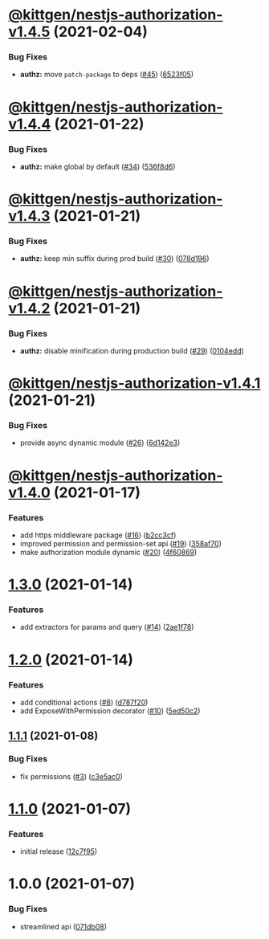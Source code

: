 # [@kittgen/nestjs-authorization-v1.4.5](https://github.com/kittgen/kittgen-nestjs/compare/nestjs-authorization-v1.4.4...nestjs-authorization-v1.4.5) (2021-02-04)


### Bug Fixes

* **authz:** move `patch-package` to deps ([#45](https://github.com/kittgen/kittgen-nestjs/issues/45)) ([6523f05](https://github.com/kittgen/kittgen-nestjs/commit/6523f0510aabfdc2da91879466a4832fff1452b2))

# [@kittgen/nestjs-authorization-v1.4.4](https://github.com/kittgen/kittgen-nestjs/compare/nestjs-authorization-v1.4.3...nestjs-authorization-v1.4.4) (2021-01-22)


### Bug Fixes

* **authz:** make global by default ([#34](https://github.com/kittgen/kittgen-nestjs/issues/34)) ([536f8d6](https://github.com/kittgen/kittgen-nestjs/commit/536f8d65b91f2053bdfc2f268dc0d635ba131c84))

# [@kittgen/nestjs-authorization-v1.4.3](https://github.com/kittgen/kittgen-nestjs/compare/nestjs-authorization-v1.4.2...nestjs-authorization-v1.4.3) (2021-01-21)


### Bug Fixes

* **authz:** keep min suffix during prod build ([#30](https://github.com/kittgen/kittgen-nestjs/issues/30)) ([078d196](https://github.com/kittgen/kittgen-nestjs/commit/078d1961c5fc5b7c0c79c813f204c1f54d26e967))

# [@kittgen/nestjs-authorization-v1.4.2](https://github.com/kittgen/kittgen-nestjs/compare/nestjs-authorization-v1.4.1...nestjs-authorization-v1.4.2) (2021-01-21)


### Bug Fixes

* **authz:** disable minification during production build ([#29](https://github.com/kittgen/kittgen-nestjs/issues/29)) ([0104edd](https://github.com/kittgen/kittgen-nestjs/commit/0104edd7f2542170ff64da946b746962bd9e368a))

# [@kittgen/nestjs-authorization-v1.4.1](https://github.com/kittgen/kittgen-nestjs/compare/nestjs-authorization-v1.4.0...nestjs-authorization-v1.4.1) (2021-01-21)


### Bug Fixes

* provide async dynamic module ([#26](https://github.com/kittgen/kittgen-nestjs/issues/26)) ([6d142e3](https://github.com/kittgen/kittgen-nestjs/commit/6d142e38053c6b337488ea86dd8a8418227c331a))

# [@kittgen/nestjs-authorization-v1.4.0](https://github.com/kittgen/kittgen-nestjs/compare/nestjs-authorization-v1.3.0...nestjs-authorization-v1.4.0) (2021-01-17)


### Features

* add https middleware package ([#16](https://github.com/kittgen/kittgen-nestjs/issues/16)) ([b2cc3cf](https://github.com/kittgen/kittgen-nestjs/commit/b2cc3cf0138cae7b8e8c42123400d8115dce623d))
* improved permission and permission-set api ([#19](https://github.com/kittgen/kittgen-nestjs/issues/19)) ([358af70](https://github.com/kittgen/kittgen-nestjs/commit/358af70dc3e2f61325085fa469d68b10202eaff5))
* make authorization module dynamic ([#20](https://github.com/kittgen/kittgen-nestjs/issues/20)) ([4f60869](https://github.com/kittgen/kittgen-nestjs/commit/4f60869da0aff39bc3ed15dd095bc764f6e7c859))

# [1.3.0](https://github.com/kittgen/kittgen-nestjs/compare/nestjs-authorization-v1.2.0...nestjs-authorization-v1.3.0) (2021-01-14)


### Features

* add extractors for params and query ([#14](https://github.com/kittgen/kittgen-nestjs/issues/14)) ([2ae1f78](https://github.com/kittgen/kittgen-nestjs/commit/2ae1f786aaac0ecef0dc44c07dc494b82cde0c7c))

# [1.2.0](https://github.com/kittgen/kittgen-nestjs/compare/nestjs-authorization-v1.1.1...nestjs-authorization-v1.2.0) (2021-01-14)


### Features

* add conditional actions ([#8](https://github.com/kittgen/kittgen-nestjs/issues/8)) ([d787f20](https://github.com/kittgen/kittgen-nestjs/commit/d787f208e2dcd351215ae6bb9c3bb14118e0cf46))
* add ExposeWithPermission decorator ([#10](https://github.com/kittgen/kittgen-nestjs/issues/10)) ([5ed50c2](https://github.com/kittgen/kittgen-nestjs/commit/5ed50c24fbd7a1e27118e4962693a97f79b49f1a))

## [1.1.1](https://github.com/kittgen/kittgen-nestjs/compare/nestjs-authorization-v1.1.0...nestjs-authorization-v1.1.1) (2021-01-08)


### Bug Fixes

* fix permissions ([#3](https://github.com/kittgen/kittgen-nestjs/issues/3)) ([c3e5ac0](https://github.com/kittgen/kittgen-nestjs/commit/c3e5ac025ba18b1167e7453b1be28b5d5a294f0f))

# [1.1.0](https://github.com/kittgen/kittgen-nestjs/compare/nestjs-authorization-v1.0.0...nestjs-authorization-v1.1.0) (2021-01-07)


### Features

* initial release ([12c7f95](https://github.com/kittgen/kittgen-nestjs/commit/12c7f95829841985bb981a4df9ae9deb109033b6))

# 1.0.0 (2021-01-07)


### Bug Fixes

* streamlined api ([071db08](https://github.com/kittgen/kittgen-nestjs/commit/071db0817da7e2ee0a36ac8da26e13d5948e56ff))
